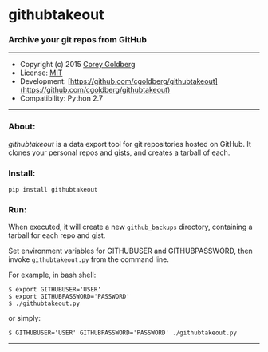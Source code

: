 # githubtakeout

### Archive your git repos from GitHub

---

- Copyright (c) 2015 [Corey Goldberg](https://github.com/cgoldberg)
- License: [MIT](https://opensource.org/licenses/MIT)
- Development: [https://github.com/cgoldberg/githubtakeout](https://github.com/cgoldberg/githubtakeout)
- Compatibility: Python 2.7

----

### About:

_githubtakeout_ is a data export tool for git repositories hosted on GitHub.  It clones your personal repos and gists, and creates a tarball of each.

### Install:

`pip install githubtakeout`

### Run:

When executed, it will create a new `github_backups` directory, containing a tarball for each repo and gist.

Set environment variables for GITHUBUSER and GITHUBPASSWORD, then invoke `githubtakeout.py` from the command line.

For example, in bash shell:

    $ export GITHUBUSER='USER'
    $ export GITHUBPASSWORD='PASSWORD'
    $ ./githubtakeout.py

or simply:

`$ GITHUBUSER='USER' GITHUBPASSWORD='PASSWORD' ./githubtakeout.py`

----
